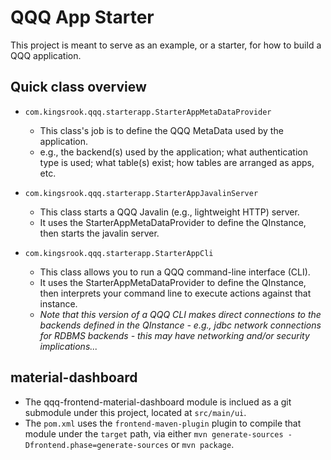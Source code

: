 # QQQ App Starter
This project is meant to serve as an example, or a starter, for how to build
a QQQ application.

## Quick class overview
* `com.kingsrook.qqq.starterapp.StarterAppMetaDataProvider`
   * This class's job is to define the QQQ MetaData used by the application.
   * e.g., the backend(s) used by the application; what authentication type
   is used; what table(s) exist; how tables are arranged as apps, etc.

* `com.kingsrook.qqq.starterapp.StarterAppJavalinServer`
   * This class starts a QQQ Javalin (e.g., lightweight HTTP) server.
   * It uses the StarterAppMetaDataProvider to define the QInstance, then
   starts the javalin server.

* `com.kingsrook.qqq.starterapp.StarterAppCli`
   * This class allows you to run a QQQ command-line interface (CLI).
   * It uses the StarterAppMetaDataProvider to define the QInstance, then
   interprets your command line to execute actions against that instance.
   * *Note that this version of a QQQ CLI makes direct connections to the
   backends defined in the QInstance - e.g., jdbc network connections for
   RDBMS backends - this may have networking and/or security implications...*

## material-dashboard
* The qqq-frontend-material-dashboard module is inclued as a git submodule
  under this project, located at `src/main/ui`.
* The `pom.xml` uses the `frontend-maven-plugin` plugin to compile that module
  under the `target` path, via either `mvn generate-sources
   -Dfrontend.phase=generate-sources` or `mvn package`.

